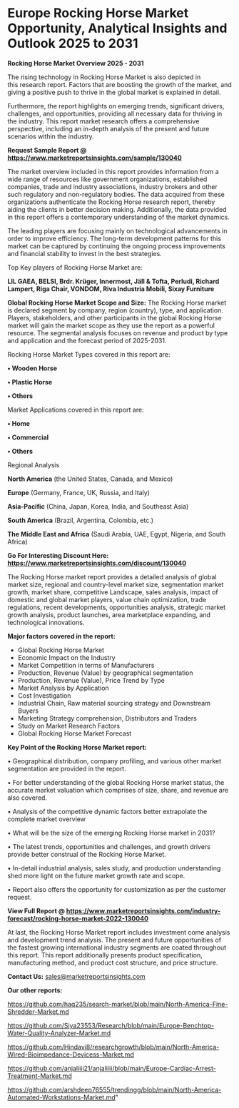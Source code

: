 # Europe Rocking Horse Market Opportunity, Analytical Insights and Outlook 2025 to 2031

<Strong> Rocking Horse Market Overview 2025 - 2031</strong>

The rising technology in Rocking Horse Market is also depicted in this research report. Factors that are boosting the growth of the market, and giving a positive push to thrive in the global market is explained in detail.

Furthermore, the report highlights on emerging trends, significant drivers, challenges, and opportunities, providing all necessary data for thriving in the industry. This report market research offers a comprehensive perspective, including an in-depth analysis of the present and future scenarios within the industry.

<strong>Request Sample Report @ <a href=https://www.marketreportsinsights.com/sample/130040>https://www.marketreportsinsights.com/sample/130040</a></strong>

The market overview included in this report provides information from a wide range of resources like government organizations, established companies, trade and industry associations, industry brokers and other such regulatory and non-regulatory bodies. The data acquired from these organizations authenticate the Rocking Horse research report, thereby aiding the clients in better decision making. Additionally, the data provided in this report offers a contemporary understanding of the market dynamics.

The leading players are focusing mainly on technological advancements in order to improve efficiency. The long-term development patterns for this market can be captured by continuing the ongoing process improvements and financial stability to invest in the best strategies.

Top Key players of Rocking Horse Market are:

<strong>LIL GAEA, BELSI, Brdr. Krüger, Innermost, Jäll & Tofta, Perludi, Richard Lampert, Riga Chair, VONDOM, Riva Industria Mobili, Sixay Furniture</strong>

<strong><b>Global Rocking Horse Market Scope and Size:</b></strong>
The Rocking Horse market is declared segment by company, region (country), type, and application. Players, stakeholders, and other participants in the global Rocking Horse market will gain the market scope as they use the report as a powerful resource. The segmental analysis focuses on revenue and product by type and application and the forecast period of 2025-2031.

Rocking Horse Market Types covered in this report are:

<strong>• Wooden Horse

• Plastic Horse

• Others</strong>

Market Applications covered in this report are:

<strong>• Home

• Commercial

• Others</strong> 

Regional Analysis

<strong>North America</strong> (the United States, Canada, and Mexico)

<strong>Europe</strong> (Germany, France, UK, Russia, and Italy)

<strong>Asia-Pacific</strong> (China, Japan, Korea, India, and Southeast Asia)

<strong>South America</strong> (Brazil, Argentina, Colombia, etc.)

<strong>The Middle East and Africa</strong> (Saudi Arabia, UAE, Egypt, Nigeria, and South Africa)

<strong>Go For Interesting Discount Here: <a href=https://www.marketreportsinsights.com/discount/130040>https://www.marketreportsinsights.com/discount/130040</a></strong>

The Rocking Horse market report provides a detailed analysis of global market size, regional and country-level market size, segmentation market growth, market share, competitive Landscape, sales analysis, impact of domestic and global market players, value chain optimization, trade regulations, recent developments, opportunities analysis, strategic market growth analysis, product launches, area marketplace expanding, and technological innovations.

<strong><b>Major factors covered in the report:</b></strong>
<ul>
  <li>Global Rocking Horse Market </li>
  <li>Economic Impact on the Industry</li>
  <li>Market Competition in terms of Manufacturers</li>
  <li>Production, Revenue (Value) by geographical segmentation</li>
  <li>Production, Revenue (Value), Price Trend by Type</li>
  <li>Market Analysis by Application</li>
  <li>Cost Investigation</li>
  <li>Industrial Chain, Raw material sourcing strategy and Downstream Buyers</li>
  <li>Marketing Strategy comprehension, Distributors and Traders</li>
  <li>Study on Market Research Factors</li>
  <li>Global Rocking Horse Market Forecast</li>
</ul>

<strong><b>Key Point of the Rocking Horse Market report:</b></strong>

• Geographical distribution, company profiling, and various other market segmentation are provided in the report.

• For better understanding of the global Rocking Horse market status, the accurate market valuation which comprises of size, share, and revenue are also covered.

• Analysis of the competitive dynamic factors better extrapolate the complete market overview

• What will be the size of the emerging Rocking Horse market in 2031?

• The latest trends, opportunities and challenges, and growth drivers provide better construal of the Rocking Horse Market.

• In-detail industrial analysis, sales study, and production understanding shed more light on the future market growth rate and scope.

• Report also offers the opportunity for customization as per the customer request.

<strong><b>View Full Report @ <a href=https://www.marketreportsinsights.com/industry-forecast/rocking-horse-market-2022-130040>https://www.marketreportsinsights.com/industry-forecast/rocking-horse-market-2022-130040</a></b></strong>


At last, the Rocking Horse Market report includes investment come analysis and development trend analysis. The present and future opportunities of the fastest growing international industry segments are coated throughout this report. This report additionally presents product specification, manufacturing method, and product cost structure, and price structure.

<strong>Contact Us:</strong>
sales@marketreportsinsights.com

<strong>Our other reports:</strong>

<a href=https://github.com/haq235/search-market/blob/main/North-America-Fine-Shredder-Market.md>https://github.com/haq235/search-market/blob/main/North-America-Fine-Shredder-Market.md</a>

<a href=https://github.com/Siya23553/Research/blob/main/Europe-Benchtop-Water-Quality-Analyzer-Market.md>https://github.com/Siya23553/Research/blob/main/Europe-Benchtop-Water-Quality-Analyzer-Market.md</a>

<a href=https://github.com/Hindavi8/researchgrowth/blob/main/North-America-Wired-Bioimpedance-Devicess-Market.md>https://github.com/Hindavi8/researchgrowth/blob/main/North-America-Wired-Bioimpedance-Devicess-Market.md</a>

<a href=https://github.com/anjaliiii21/anjaliiii/blob/main/Europe-Cardiac-Arrest-Treatment-Market.md>https://github.com/anjaliiii21/anjaliiii/blob/main/Europe-Cardiac-Arrest-Treatment-Market.md</a>

<a href=https://github.com/arshdeep76555/trendingg/blob/main/North-America-Automated-Workstations-Market.md>https://github.com/arshdeep76555/trendingg/blob/main/North-America-Automated-Workstations-Market.md</a>"
